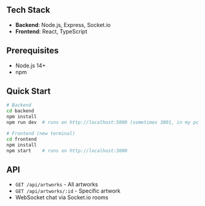 ## Tech Stack

- **Backend**: Node.js, Express, Socket.io
- **Frontend**: React, TypeScript

## Prerequisites

- Node.js 14+
- npm

## Quick Start

```bash
# Backend
cd backend
npm install
npm run dev  # runs on http://localhost:5000 (sometimes 3001, in my pc 5000 occupied)

# Frontend (new terminal)
cd frontend
npm install
npm start    # runs on http://localhost:3000
```

## API
- `GET /api/artworks` - All artworks
- `GET /api/artworks/:id` - Specific artwork
- WebSocket chat via Socket.io rooms
